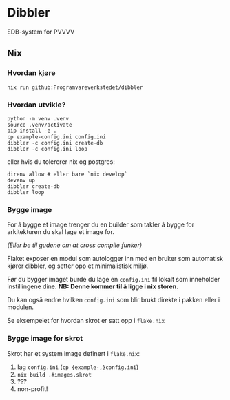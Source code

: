# Dibbler

EDB-system for PVVVV

## Nix

### Hvordan kjøre

    nix run github:Programvareverkstedet/dibbler

### Hvordan utvikle?

    python -m venv .venv
    source .venv/activate
    pip install -e .
    cp example-config.ini config.ini
    dibbler -c config.ini create-db
    dibbler -c config.ini loop

eller hvis du tolererer nix og postgres:

    direnv allow # eller bare `nix develop`
    devenv up
    dibbler create-db
    dibbler loop

### Bygge image

For å bygge et image trenger du en builder som takler å bygge for arkitekturen du skal lage et image for.

_(Eller be til gudene om at cross compile funker)_

Flaket exposer en modul som autologger inn med en bruker som automatisk kjører dibbler, og setter opp et minimalistisk miljø.

Før du bygger imaget burde du lage en `config.ini` fil lokalt som inneholder instillingene dine. **NB: Denne kommer til å ligge i nix storen.**

Du kan også endre hvilken `config.ini` som blir brukt direkte i pakken eller i modulen.

Se eksempelet for hvordan skrot er satt opp i `flake.nix`

### Bygge image for skrot

Skrot har et system image definert i `flake.nix`:

1. lag `config.ini` (`cp {example-,}config.ini`)
2. `nix build .#images.skrot`
3. ???
4. non-profit!
